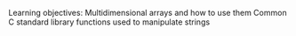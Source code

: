 Learning objectives:
Multidimensional arrays and how to use them
Common C standard library functions used to manipulate strings